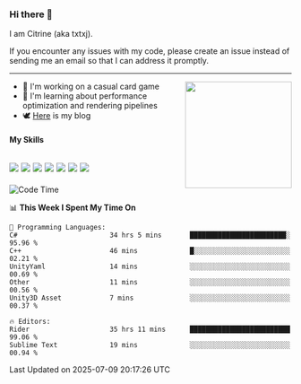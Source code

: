 ### Hi there 👋

I am Citrine (aka txtxj).

If you encounter any issues with my code, please create an issue instead of sending me an email so that I can address it promptly.

---

<img align="right" height="190" src="http://github-profile-summary-cards.vercel.app/api/cards/stats?username=txtxj&theme=vue">

- 🌱 I'm working on a casual card game
- 📖 I'm learning about performance optimization and rendering pipelines
- 🕊️ [Here](https://txtxj.top) is my blog

#### My Skills

![](https://img.shields.io/badge/Unity-000000?logo=unity&logoColor=fff)
![](https://img.shields.io/badge/C%23-239120?logo=csharp&logoColor=fff)
![](https://img.shields.io/badge/Python-3e74a2?logo=python&logoColor=fff)
![](https://img.shields.io/badge/C++-65318e?logo=cplusplus&logoColor=fff)
![](https://img.shields.io/badge/Vue-4FC08D?logo=vuedotjs&logoColor=fff)
![](https://img.shields.io/badge/Blender-f5792a?logo=blender&logoColor=fff)
![](https://img.shields.io/badge/MS%20SQL-cc2927?logo=microsoftsqlserver&logoColor=fff)
---

<!--START_SECTION:waka-->
![Code Time](http://img.shields.io/badge/Code%20Time-3%2C068%20hrs%204%20mins-blue)

📊 **This Week I Spent My Time On** 

```text
💬 Programming Languages: 
C#                       34 hrs 5 mins       ████████████████████████░   95.96 % 
C++                      46 mins             █░░░░░░░░░░░░░░░░░░░░░░░░   02.21 % 
UnityYaml                14 mins             ░░░░░░░░░░░░░░░░░░░░░░░░░   00.69 % 
Other                    11 mins             ░░░░░░░░░░░░░░░░░░░░░░░░░   00.56 % 
Unity3D Asset            7 mins              ░░░░░░░░░░░░░░░░░░░░░░░░░   00.37 % 

🔥 Editors: 
Rider                    35 hrs 11 mins      █████████████████████████   99.06 % 
Sublime Text             19 mins             ░░░░░░░░░░░░░░░░░░░░░░░░░   00.94 % 
```


 Last Updated on 2025-07-09 20:17:26 UTC
<!--END_SECTION:waka-->
